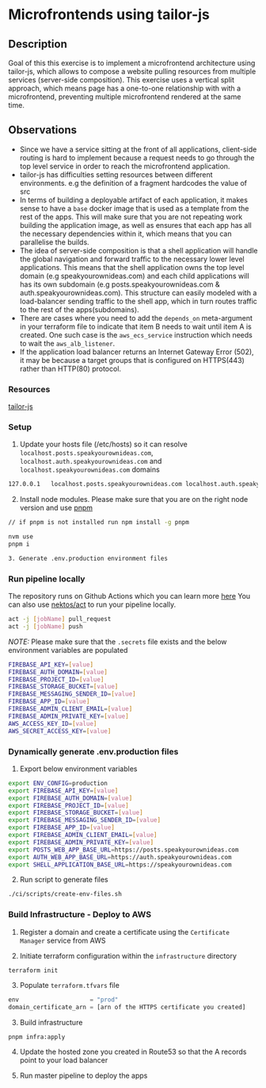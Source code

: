 # Microfrontends using tailor-js

## Description

Goal of this this exercise is to implement a microfrontend architecture using tailor-js, which allows to compose a website pulling resources from multiple services (server-side composition). This exercise uses a vertical split approach, which means page has a one-to-one relationship with with a microfrontend, preventing multiple microfrontend rendered at the same time.

## Observations

- Since we have a service sitting at the front of all applications, client-side routing is hard to implement because a request needs to go through the top level service in order to reach the microfrontend application.
- tailor-js has difficulties setting resources between different environments. e.g the definition of a fragment hardcodes the value of src  
- In terms of building a deployable artifact of each application, it makes sense to have a `base` docker image that is used as a template from the rest of the apps. This will make sure that you are not repeating work building the application image, as well as ensures that each app has all the necessary dependencies within it, which means that you can parallelise the builds. 
- The idea of server-side composition is that a shell application will handle the global navigation and forward traffic to the necessary lower level applications. This means that the shell application owns the top level domain (e.g speakyourownideas.com) and each child applications will has its own subdomain (e.g posts.speakyourownideas.com & auth.speakyourownideas.com). This structure can easily modeled with a load-balancer sending traffic to the shell app, which in turn routes traffic to the rest of the apps(subdomains).
- There are cases where you need to add the `depends_on` meta-argument in your terraform file to indicate that item B needs to wait until item A is created. One such case is the `aws_ecs_service` instruction which needs to wait the `aws_alb_listener`.
- If the application load balancer returns an Internet Gateway Error (502), it may be because  a target groups that is configured on HTTPS(443) rather than HTTP(80) protocol.  

### Resources

[tailor-js](https://github.com/zalando/tailor)

### Setup

1. Update your hosts file (/etc/hosts) so it can resolve `localhost.posts.speakyourownideas.com`, `localhost.auth.speakyourownideas.com` and `localhost.speakyourownideas.com` domains
```bash
127.0.0.1   localhost.posts.speakyourownideas.com localhost.auth.speakyourownideas.com localhost.speakyourownideas.com
```

2. Install node modules. Please make sure that you are on the right node version and use [pnpm](https://pnpm.io/)
```bash
// if pnpm is not installed run npm install -g pnpm

nvm use
pnpm i

3. Generate .env.production environment files
```

### Run pipeline locally

The repository runs on Github Actions which you can learn more [here](https://docs.github.com/en/actions) 
You can also use [nektos/act](https://github.com/nektos/act) to run your pipeline locally.

```bash
act -j [jobName] pull_request
act -j [jobName] push
```

*NOTE:* Please make sure that the `.secrets` file exists and the below environment variables are populated

```bash
FIREBASE_API_KEY=[value]
FIREBASE_AUTH_DOMAIN=[value]
FIREBASE_PROJECT_ID=[value]
FIREBASE_STORAGE_BUCKET=[value]
FIREBASE_MESSAGING_SENDER_ID=[value]
FIREBASE_APP_ID=[value]
FIREBASE_ADMIN_CLIENT_EMAIL=[value]
FIREBASE_ADMIN_PRIVATE_KEY=[value]
AWS_ACCESS_KEY_ID=[value]
AWS_SECRET_ACCESS_KEY=[value]
```


### Dynamically generate .env.production files
1. Export below environment variables
```bash
export ENV_CONFIG=production
export FIREBASE_API_KEY=[value]
export FIREBASE_AUTH_DOMAIN=[value]
export FIREBASE_PROJECT_ID=[value]
export FIREBASE_STORAGE_BUCKET=[value]
export FIREBASE_MESSAGING_SENDER_ID=[value]
export FIREBASE_APP_ID=[value]
export FIREBASE_ADMIN_CLIENT_EMAIL=[value]
export FIREBASE_ADMIN_PRIVATE_KEY=[value]
export POSTS_WEB_APP_BASE_URL=https://posts.speakyourownideas.com
export AUTH_WEB_APP_BASE_URL=https://auth.speakyourownideas.com
export SHELL_APPLICATION_BASE_URL=https://speakyourownideas.com
```

2. Run script to generate files

```bash
./ci/scripts/create-env-files.sh
```

### Build Infrastructure - Deploy to AWS

1. Register a domain and create a certificate using the `Certificate Manager` service from AWS 

2. Initiate terraform configuration within the `infrastructure` directory
```bash
terraform init
```

3. Populate `terraform.tfvars` file
```terraform
env                    = "prod"
domain_certificate_arn = [arn of the HTTPS certificate you created]
```

3. Build infrastructure

```
pnpm infra:apply
```

4. Update the hosted zone you created in Route53 so that the A records point to your load balancer

5. Run master pipeline to deploy the apps